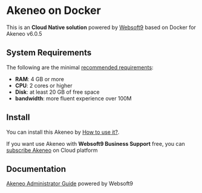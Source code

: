 # Akeneo on Docker  

This is an **Cloud Native solution** powered by [Websoft9](https://www.websoft9.com) based on Docker for Akeneo v6.0.5

## System Requirements

The following are the minimal [recommended requirements](https://github.com/akeneo/docker#recommended-system-requirements):

* **RAM**: 4 GB or more
* **CPU**: 2 cores or higher
* **Disk**: at least 20 GB of free space
* **bandwidth**: more fluent experience over 100M  

## Install

You can install this Akeneo by [How to use it?](https://github.com/Websoft9/docker-library#how-to-use-it).   

If you want use Akeneo with **Websoft9 Business Support** free, you can [subscribe Akeneo](https://www.websoft9.com/apps) on Cloud platform

## Documentation

[Akeneo Administrator Guide](https://support.websoft9.com/docs/akeneo) powered by Websoft9
